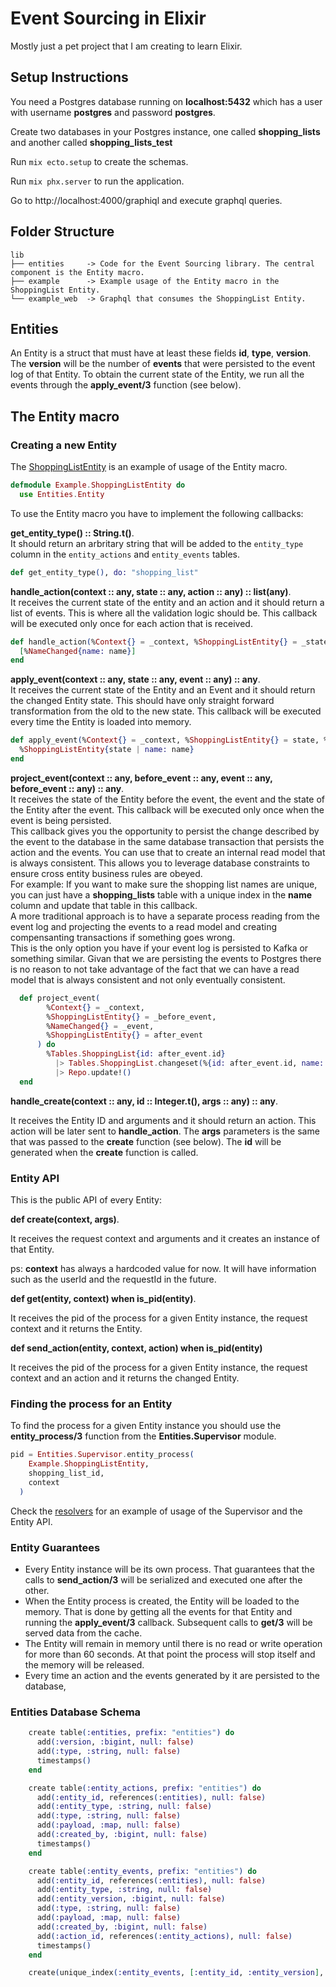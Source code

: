 # Event Sourcing in Elixir
Mostly just a pet project that I am creating to learn Elixir.


## Setup Instructions
You need a Postgres database running on **localhost:5432** which has a user with username **postgres** and password **postgres**.

Create two databases in your Postgres instance, one called **shopping_lists** and another called **shopping_lists_test**

Run ```mix ecto.setup``` to create the schemas.

Run ```mix phx.server``` to run the application.

Go to http://localhost:4000/graphiql and execute graphql queries.

## Folder Structure
```
lib
├── entities     -> Code for the Event Sourcing library. The central component is the Entity macro.
├── example      -> Example usage of the Entity macro in the ShoppingList Entity.
└── example_web  -> Graphql that consumes the ShoppingList Entity.
```

## Entities
An Entity is a struct that must have at least these fields **id**, **type**, **version**. The **version** will be the number of **events** that were persisted to the event log of that Entity. To obtain the current state of the Entity, we run all the events through the **apply_event/3** function (see below). 

## The Entity macro

### Creating a new Entity 
The [ShoppingListEntity](https://github.com/FelipeTaiarol/elixir_event_sourcing/blob/master/lib/example/shopping_list/shopping_list.entity.ex) is an example of usage of the Entity macro.

```elixir
defmodule Example.ShoppingListEntity do
  use Entities.Entity
```

To use the Entity macro you have to implement the following callbacks:

**get_entity_type() :: String.t()**.  
It should return an arbritary string that will be added to the ```entity_type``` column in the ```entity_actions``` and ```entity_events``` tables.
```elixir
def get_entity_type(), do: "shopping_list"
```

**handle_action(context :: any, state :: any, action :: any) :: list(any)**.   
It receives the current state of the entity and an action and it should return a list of events.
This is where all the validation logic should be. This callback will be executed only once for each action that is received. 
```elixir
def handle_action(%Context{} = _context, %ShoppingListEntity{} = _state, %SetName{name: name}) do
  [%NameChanged{name: name}]
end
```

**apply_event(context :: any, state :: any, event :: any) :: any**.  
It receives the current state of the Entity and an Event and it should return the changed Entity state.
This should have only straight forward transformation from the old to the new state. This callback will be executed every time the Entity is loaded into memory. 
```elixir
def apply_event(%Context{} = _context, %ShoppingListEntity{} = state, %NameChanged{name: name}) do
  %ShoppingListEntity{state | name: name}
end
```

**project_event(context :: any, before_event :: any, event :: any, before_event :: any) :: any**.  
It receives the state of the Entity before the event, the event and the state of the Entity after the event. This callback will be executed only once when the event is being persisted.  
This callback gives you the opportunity to persist the change described by the event to the database in the same database transaction that persists the action and the events. 
You can use that to create an internal read model that is always consistent. This allows you to leverage database constraints to ensure cross entity business rules are obeyed.  
For example: If you want to make sure the shopping list names are unique, you can just have a **shopping_lists** table with a unique index in the **name** column and update that table in this callback.   
A more traditional approach is to have a separate process reading from the event log and projecting the events to a read model and creating compensanting transactions if something goes wrong.  
This is the only option you have if your event log is persisted to Kafka or something similar. Givan that we are persisting the events to Postgres there is no reason to not take advantage of the fact that we can have a read model that is always consistent and not only eventually consistent.  
```elixir
  def project_event(
        %Context{} = _context,
        %ShoppingListEntity{} = _before_event,
        %NameChanged{} = _event,
        %ShoppingListEntity{} = after_event
      ) do
        %Tables.ShoppingList{id: after_event.id}
          |> Tables.ShoppingList.changeset(%{id: after_event.id, name: after_event.name})
          |> Repo.update!()
  end
```

**handle_create(context :: any, id :: Integer.t(), args :: any) :: any**.  

It receives the Entity ID and arguments and it should return an action. This action will be later sent to **handle_action**. The **args** parameters is the same that was passed to the **create** function (see below). The **id** will be generated when the **create** function is called.  

### Entity API

This is the public API of every Entity:

**def create(context, args)**. 

It receives the request context and arguments and it creates an instance of that Entity.

ps: **context** has always a hardcoded value for now. It will have information such as the userId and the requestId in the future.  

**def get(entity, context) when is_pid(entity)**.  

It receives the pid of the process for a given Entity instance, the request context and it returns the Entity.  

**def send_action(entity, context, action) when is_pid(entity)**

It receives the pid of the process for a given Entity instance, the request context and an action and it returns the changed Entity.  

### Finding the process for an Entity

To find the process for a given Entity instance you should use the **entity_process/3** function from the **Entities.Supervisor** module.  

```elixir
pid = Entities.Supervisor.entity_process(
    Example.ShoppingListEntity,
    shopping_list_id,
    context
  )
```

Check the [resolvers](https://github.com/FelipeTaiarol/elixir_event_sourcing/blob/master/lib/example_web/resolver.ex) for an example of usage of the Supervisor and the Entity API.  

### Entity Guarantees
  - Every Entity instance will be its own process. That guarantees that the calls to **send_action/3** will be serialized and executed one after the other.  
  - When the Entity process is created, the Entity will be loaded to the memory. That is done by getting all the events for that Entity and running the **apply_event/3** callback. Subsequent calls to **get/3** will be served data from the cache.  
  - The Entity will remain in memory until there is no read or write operation for more than 60 seconds. At that point the process will stop itself and the memory will be released.   
  - Every time an action and the events generated by it are persisted to the database, 

### Entities Database Schema 

```elixir
    create table(:entities, prefix: "entities") do
      add(:version, :bigint, null: false)
      add(:type, :string, null: false)
      timestamps()
    end

    create table(:entity_actions, prefix: "entities") do
      add(:entity_id, references(:entities), null: false)
      add(:entity_type, :string, null: false)
      add(:type, :string, null: false)
      add(:payload, :map, null: false)
      add(:created_by, :bigint, null: false)
      timestamps()
    end

    create table(:entity_events, prefix: "entities") do
      add(:entity_id, references(:entities), null: false)
      add(:entity_type, :string, null: false)
      add(:entity_version, :bigint, null: false)
      add(:type, :string, null: false)
      add(:payload, :map, null: false)
      add(:created_by, :bigint, null: false)
      add(:action_id, references(:entity_actions), null: false)
      timestamps()
    end

    create(unique_index(:entity_events, [:entity_id, :entity_version], prefix: "entities"))
```


